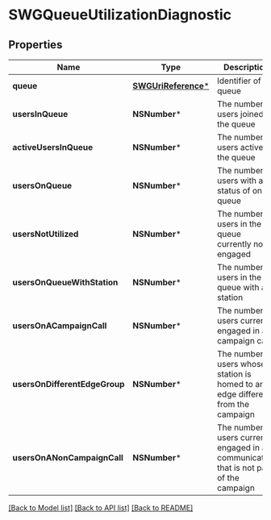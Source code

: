 # SWGQueueUtilizationDiagnostic

## Properties
Name | Type | Description | Notes
------------ | ------------- | ------------- | -------------
**queue** | [**SWGUriReference***](SWGUriReference.md) | Identifier of the queue | [optional] 
**usersInQueue** | **NSNumber*** | The number of users joined to the queue | [optional] 
**activeUsersInQueue** | **NSNumber*** | The number of users active on the queue | [optional] 
**usersOnQueue** | **NSNumber*** | The number of users with a status of on-queue | [optional] 
**usersNotUtilized** | **NSNumber*** | The number of users in the queue currently not engaged | [optional] 
**usersOnQueueWithStation** | **NSNumber*** | The number of users in the queue with a station | [optional] 
**usersOnACampaignCall** | **NSNumber*** | The number of users currently engaged in a campaign call | [optional] 
**usersOnDifferentEdgeGroup** | **NSNumber*** | The number of users whose station is homed to an edge different from the campaign | [optional] 
**usersOnANonCampaignCall** | **NSNumber*** | The number of users currently engaged in a communication that is not part of the campaign | [optional] 

[[Back to Model list]](../README.md#documentation-for-models) [[Back to API list]](../README.md#documentation-for-api-endpoints) [[Back to README]](../README.md)


